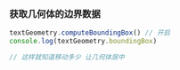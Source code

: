 

### 获取几何体的边界数据

```js
textGeometry.computeBoundingBox() // 开启
console.log(textGeometry.boundingBox)

// 这样就知道移动多少 让几何体居中
```

